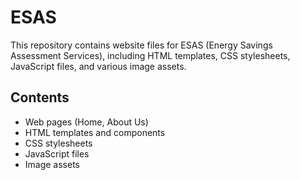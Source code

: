 # ESAS

This repository contains website files for ESAS (Energy Savings Assessment Services), including HTML templates, CSS stylesheets, JavaScript files, and various image assets.

## Contents
- Web pages (Home, About Us)
- HTML templates and components
- CSS stylesheets
- JavaScript files
- Image assets
